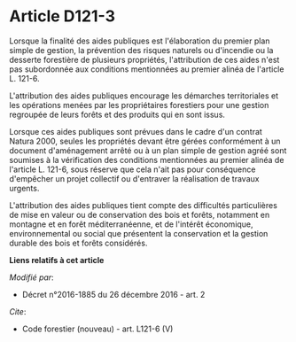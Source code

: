 # Article D121-3

Lorsque la finalité des aides publiques est l'élaboration du premier plan simple de gestion, la prévention des risques
naturels ou d'incendie ou la desserte forestière de plusieurs propriétés, l'attribution de ces aides n'est pas subordonnée
aux conditions mentionnées au premier alinéa de l'article L. 121-6. 

L'attribution des aides publiques encourage les démarches territoriales et les opérations menées par les propriétaires
forestiers pour une gestion regroupée de leurs forêts et des produits qui en sont issus. 

Lorsque ces aides publiques sont prévues dans le cadre d'un contrat Natura 2000, seules les propriétés devant être gérées
conformément à un document d'aménagement arrêté ou à un plan simple de gestion agréé sont soumises à la vérification des
conditions mentionnées au premier alinéa de l'article L. 121-6, sous réserve que cela n'ait pas pour conséquence d'empêcher
un projet collectif ou d'entraver la réalisation de travaux urgents. 

L'attribution des aides publiques tient compte des difficultés particulières de mise en valeur ou de conservation des bois et
forêts, notamment en montagne et en forêt méditerranéenne, et de l'intérêt économique, environnemental ou social que
présentent la conservation et la gestion durable des bois et forêts considérés.

**Liens relatifs à cet article**

_Modifié par_:

  - Décret n°2016-1885 du 26 décembre 2016 - art. 2

_Cite_:

  - Code forestier (nouveau) - art. L121-6 (V)

